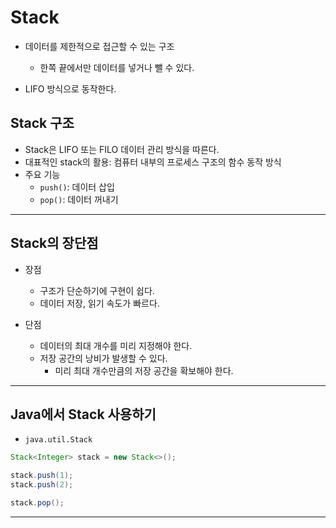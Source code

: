 # Stack

- 데이터를 제한적으로 접근할 수 있는 구조

  - 한쪽 끝에서만 데이터를 넣거나 뺄 수 있다.

- LIFO 방식으로 동작한다.

## Stack 구조

- Stack은 LIFO 또는 FILO 데이터 관리 방식을 따른다.
- 대표적인 stack의 활용: 컴퓨터 내부의 프로세스 구조의 함수 동작 방식
- 주요 기능
  - `push()`: 데이터 삽입
  - `pop()`: 데이터 꺼내기

---

## Stack의 장단점

- 장점

  - 구조가 단순하기에 구현이 쉽다.
  - 데이터 저장, 읽기 속도가 빠르다.

- 단점
  - 데이터의 최대 개수를 미리 지정해야 한다.
  - 저장 공간의 낭비가 발생할 수 있다.
    - 미리 최대 개수만큼의 저장 공간을 확보해야 한다.

---

## Java에서 Stack 사용하기

- `java.util.Stack`

```java
Stack<Integer> stack = new Stack<>();

stack.push(1);
stack.push(2);

stack.pop();
```

---
